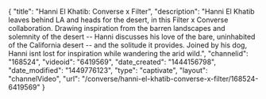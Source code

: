 {
    "title": "Hanni El Khatib: Converse x Filter",
    "description": "Hanni El Khatib leaves behind LA and heads for the desert, in this Filter x Converse collaboration. Drawing inspiration from the barren landscapes and solemnity of the desert -- Hanni discusses his love of the bare, uninhabited of the California desert -- and the solitude it provides. Joined by his dog, Hanni isnt lost for inspiration while wandering the arid wild.",
    "channelid": "168524",
    "videoid": "6419569",
    "date_created": "1444156798",
    "date_modified": "1449776123",
    "type": "captivate",
    "layout": "channelVideo",
    "url": "\/converse\/hanni-el-khatib-converse-x-filter\/168524-6419569"
}